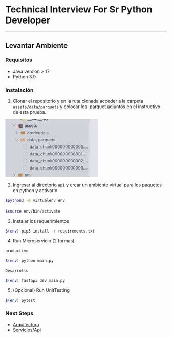 # Technical Interview For Sr Python Developer

---

## Levantar Ambiente

### Requisitos

* Java version > 17
* Python 3.9


### Instalación 

1. Clonar el repositorio y en la ruta clonada acceder a la carpeta <code>assets/data/parquets</code> y colocar los .parquet adjuntos en el instructivo de esta prueba.

![parquets](docs/images/parquets.png)

2. Ingresar al directorio <code>api</code> y crear un ambiente virtual para los paquetes en python y activarlo

```bash 
$python3 -m virtualenv env

$source env/bin/activate
```

3. Instalar los requerimientos

```bash
$(env) pip3 install -r requirements.txt
```

4. Run Microservicio (2 formas)

<code>productivo</code>
```bash
$(env) python main.py
```

<code>Desarrollo</code>
```bash
$(env) fastapi dev main.py
```

5. (Opcional) Run UnitTesting

```bash
$(env) pytest
```

### Next Steps

* [Arquitectura](docs/architecture.md)
* [Servicios/Api](docs/api.md)
